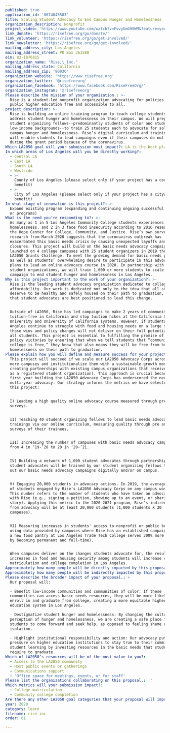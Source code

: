 ```yaml
---
published: true
application_id: '8674045583'
title: Scaling Student Advocacy to End Campus Hunger and Homelessness
organization_description: Nonprofit
project_video: 'https://www.youtube.com/watch?v=FvvyUmG90WM&feature=youtu.be'
link_donate: 'https://risefree.org/go/donate/'
link_volunteer: 'https://risefree.org/go/get-involved/'
link_newsletter: 'https://risefree.org/go/get-involved/'
mailing_address_city: Los Angeles
mailing_address_street: PO Box 361580
ein: 82-1876815
organization_name: "Rise,\_Inc."
mailing_address_state: California
mailing_address_zip: '90036'
organization_website: 'https://www.risefree.org'
organization_twitter: '@risefreeorg'
organization_facebook: 'https://www.facebook.com/RiseFreeOrg/'
organization_instagram: '@risefreeorg'
Please describe the mission of your organization.: >-
  Rise is a student-led nonprofit organization advocating for policies that make
  public higher education free and accessible to all.
project_description: >-
  Rise is building an online training program to teach college students how to
  address student hunger and homelessness on their campus. We will prepare 40
  student organizing fellows--predominantly students of color and students from
  low-income backgrounds--to train 25 students each to advocate for solutions to
  campus hunger and homelessness. Rise’s digital curriculum and training program
  will enable students to lead campaigns even if their campuses do not reopen
  during the grant period because of the coronavirus.
Which LA2050 goal will your submission most impact?: LA is the best place to LEARN
In which areas of Los Angeles will you be directly working?:
  - Central LA
  - East LA
  - South LA
  - Westside
  - >-
    County of Los Angeles (please select only if your project has a countywide
    benefit)
  - >-
    City of Los Angeles (please select only if your project has a citywide
    benefit)
In what stage of innovation is this project?: >-
  Expand existing program (expanding and continuing ongoing successful projects
  or programs)
What is the need you’re responding to?: >-
  As many as 1 in 5 Los Angeles Community College students experiences
  homelessness, and 2 in 3 face food insecurity according to 2016 research from
  the Hope Center for College, Community, and Justice. Rise’s own survey
  research from March 2020 suggests that the coronavirus outbreak has
  exacerbated this basic needs crisis by causing unexpected layoffs and campus
  closures. This project will build on the basic needs advocacy campaigns Rise
  launched on 4 college campuses with 25 student organizers in 2019 through the
  LA2050 Grants Challenge. To meet the growing demand for basic needs programs,
  as well as students’ overwhelming desire to participate in this advocacy, Rise
  plans to lead an online advocacy course in 2020. In partnership with existing
  student organizations, we will train 1,000 or more students to scale our
  campaign to end student hunger and homelessness in Los Angeles. 
Why is this project important to the work of your organization?: >-
  Rise is the leading student advocacy organization dedicated to college
  affordability. Our work is dedicated not only to the idea that all students
  deserve to be healthy and safely housed on their path to graduation, but also
  that student advocates are best positioned to lead this change. 


  Outside of LA2050, Rise has led campaigns to make 2 years of community college
  tuition-free in California and stop tuition hikes at the California State
  University and University of California systems. However, if students in Los
  Angeles continue to struggle with food and housing needs on a large scale,
  those wins and policy changes will not deliver on their full potential to help
  all students. This project is essential to fulfilling the promise of those
  policy victories by ensuring that when we tell students that “community
  college is free,” they know that also means they will be free from hunger and
  homelessness on their path to graduation. 
Please explain how you will define and measure success for your project.: >-
  This project will succeed if we scale our LA2050 Advocacy Corps across 20 or
  more campuses and institutionalize them with a sustainable growth model (e.g.,
  creating partnerships with existing campus organizations that receive funding
  as a registered student organization). This approach is crucial because Rise’s
  first year building the LA2050 Advocacy Corps has underscored the need for
  multi-year advocacy. Our strategy informs the metrics we have selected for
  this project: 


  I) Leading a high quality online advocacy course measured through pre and post
  surveys. 


  II) Teaching 40 student organizing fellows to lead basic needs advocacy
  trainings via our online curriculum, measuring quality through pre and post
  surveys of their trainees. 


  III) Increasing the number of campuses with basic needs advocacy campaigns
  from 4 in ‘19-’20 to 20 in ‘20-’21.


  IV) Building a network of 1,000 student advocates through partnerships. These
  student advocates will be trained by our student organizing fellows to carry
  out our basic needs advocacy campaigns digitally and/or on campus.


  V) Engaging 20,000 students in advocacy actions. In 2019, the average number
  of students engaged by Rise’s LA2050 Advocacy Corps on any campus was ~1,000.
  This number refers to the number of students who have taken an advocacy action
  with Rise (e.g., signing a petition, showing up to an event, or sharing their
  story). Applying this metric to the 2020-2021 program, Rise’s indirect reach
  from advocacy will be at least 20,000 students (1,000 students X 20
  campuses).  


  VI) Measuring increases in students' access to nonprofit or public benefits
  using data provided by campuses where Rise has an established campaign (e.g.,
  a new food pantry at Los Angeles Trade Tech College serves 300% more students
  by becoming permanent and full-time). 


  When campuses deliver on the changes students advocate for, the resulting
  increases in food and housing security among students will increase college
  matriculation and college completion in Los Angeles. 
Approximately how many people will be directly impacted by this proposal?: '1040'
Approximately how many people will be indirectly impacted by this proposal?: '20000'
Please describe the broader impact of your proposal.: >
  Our proposal will:

  - Benefit low-income communities and communities of color: If these
  communities can access basic needs resources, they will be more likely to
  enroll in and graduate from college, creating a more equitable higher
  education system in Los Angeles.

  - Destigmatize student hunger and homelessness: By changing the cultural
  perception of hunger and homelessness, we are creating a safe place for
  students to come forward and seek help, as opposed to feeling shame and
  isolation. 

  - Highlight institutional responsibility and action: Our advocacy puts
  pressure on higher education institutions to stay true to their commitment to
  student learning by investing resources in the basic needs that students
  require to graduate. 
Which of LA2050’s resources will be of the most value to you?:
  - Access to the LA2050 community
  - Host public events or gatherings
  - Communications support
  - 'Office space for meetings, events, or for staff'
Please list the organizations collaborating on this proposal.: ''
Which metrics will your submission impact?:
  - College matriculation
  - Community college completion
Are there any other LA2050 goal categories that your proposal will impact?: []
year: 2020
category: learn
filename: rise-inc
order: 61

---
```

